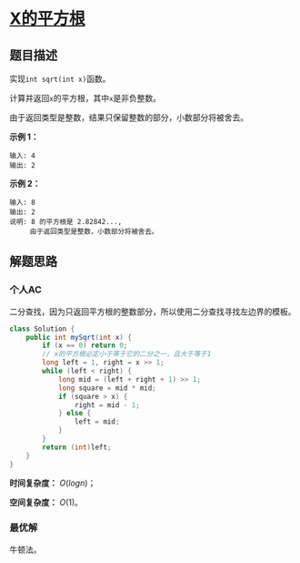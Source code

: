 # [X的平方根](https://leetcode-cn.com/problems/sqrtx/)

## 题目描述

实现`int sqrt(int x)`函数。

计算并返回`x`的平方根，其中`x`是非负整数。

由于返回类型是整数，结果只保留整数的部分，小数部分将被舍去。

**示例 1：**

```
输入: 4
输出: 2
```

**示例 2：**

```
输入: 8
输出: 2
说明: 8 的平方根是 2.82842..., 
     由于返回类型是整数，小数部分将被舍去。
```

## 解题思路

### 个人AC

二分查找，因为只返回平方根的整数部分，所以使用二分查找寻找左边界的模板。

```java
class Solution {
    public int mySqrt(int x) {
        if (x == 0) return 0;
        // x的平方根必定小于等于它的二分之一，且大于等于1
        long left = 1, right = x >> 1;
        while (left < right) {
            long mid = (left + right + 1) >> 1;
            long square = mid * mid;
            if (square > x) {
                right = mid - 1;
            } else {
                left = mid;
            }
        }
        return (int)left;
    }
}
```

**时间复杂度：** $O(logn)$；

**空间复杂度：** $O(1)$。

### 最优解

牛顿法。